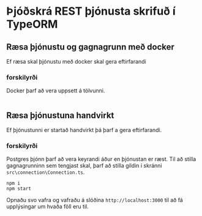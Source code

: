 # Þjóðskrá REST þjónusta skrifuð í  TypeORM

## Ræsa þjónustu og gagnagrunn með docker
Ef ræsa skal þjónustu með docker skal gera eftirfarandi
### forskilyrði
Docker þarf að vera uppsett á tölvunni.

```
```

## Ræsa þjónustuna handvirkt
Ef þjónustunni er startað handvirkt þá þarf a gera eftirfarandi.
### forskilyrði
Postgres þjónn þarf að vera keyrandi áður en þjónustan er ræst.  Til að stilla gagnagrunninn sem tengjast skal, þarf að stilla gildin í skránni `src\connection\Connection.ts`.


```
npm i 
npm start
```
Opnaðu svo vafra og vafraðu á slóðina `http://localhost:3000` til að fá upplýsingar um hvaða föll eru til.
